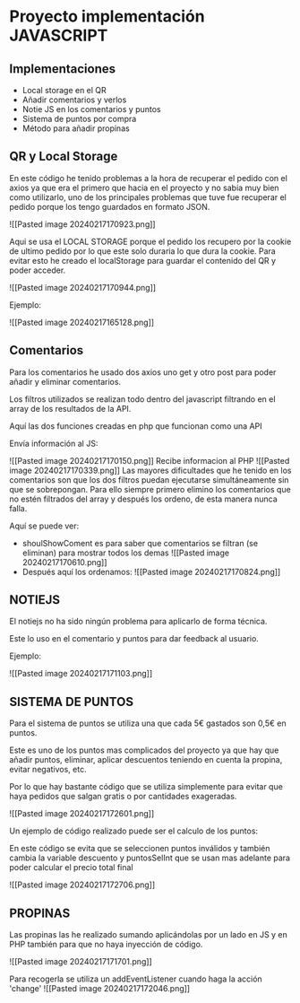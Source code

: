 # Proyecto implementación JAVASCRIPT 

## Implementaciones

- Local storage en el QR
- Añadir comentarios y verlos
- Notie JS en los comentarios y puntos
- Sistema de puntos por compra
- Método para añadir propinas

## QR y Local Storage

En este código he tenido problemas a la hora de recuperar el pedido con el axios ya que era el primero que hacia en el proyecto y no sabia muy bien como utilizarlo, uno de los principales problemas que tuve fue recuperar el pedido porque los tengo guardados en formato JSON.

![[Pasted image 20240217170923.png]]

Aqui se usa el LOCAL STORAGE porque el pedido los recupero por la cookie de ultimo pedido por lo que este solo duraria lo que dura la cookie. Para evitar esto he creado el localStorage para guardar el contenido del QR y poder acceder.

![[Pasted image 20240217170944.png]]

Ejemplo:

![[Pasted image 20240217165128.png]]

## Comentarios

Para los comentarios he usado dos axios uno get y otro post para poder añadir y eliminar comentarios.

Los filtros utilizados se realizan todo dentro del javascript filtrando en el array de los resultados de la API.

Aquí las dos funciones creadas en php que funcionan como una API

Envía información al JS:

![[Pasted image 20240217170150.png]]
Recibe informacion al PHP
![[Pasted image 20240217170339.png]]
Las mayores dificultades que he tenido en los comentarios son que los dos filtros puedan ejecutarse simultáneamente sin que se sobrepongan. Para ello siempre primero elimino los comentarios que no estén filtrados del array y después los ordeno, de esta manera nunca falla.

Aquí se puede ver:
- shoulShowComent es para saber que comentarios se filtran (se eliminan) para mostrar todos los demas
![[Pasted image 20240217170610.png]]
- Después aquí los ordenamos:
![[Pasted image 20240217170824.png]]

## NOTIEJS

El notiejs no ha sido ningún problema para aplicarlo de forma técnica.

Este lo uso en el comentario y puntos para dar feedback al usuario.

Ejemplo:

![[Pasted image 20240217171103.png]]

## SISTEMA DE PUNTOS

Para el sistema de puntos se utiliza una que cada 5€ gastados son 0,5€ en puntos.

Este es uno de los puntos mas complicados del proyecto ya que hay que añadir puntos, eliminar, aplicar descuentos teniendo en cuenta la propina, evitar negativos, etc.

Por lo que hay bastante código que se utiliza simplemente para evitar que haya pedidos que salgan gratis o por cantidades exageradas.

![[Pasted image 20240217172601.png]]

Un ejemplo de código realizado puede ser el calculo de los puntos:

En este código se evita que se seleccionen puntos inválidos y también cambia la variable descuento y puntosSelInt que se usan mas adelante para poder calcular el precio total final

![[Pasted image 20240217172706.png]]



## PROPINAS

Las propinas las he realizado sumando aplicándolas por un lado en JS y en PHP también para que no haya inyección de código. 

![[Pasted image 20240217171701.png]]

Para recogerla se utiliza un addEventListener cuando haga la acción 'change' 
![[Pasted image 20240217172046.png]]
